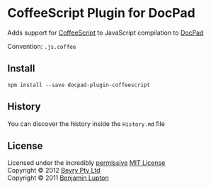 # CoffeeScript Plugin for DocPad
Adds support for [CoffeeScript](http://coffeescript.org/) to JavaScript compilation to [DocPad](https://docpad.org)

Convention:  `.js.coffee`


## Install

```
npm install --save docpad-plugin-coffeescript
```


## History
You can discover the history inside the `History.md` file


## License
Licensed under the incredibly [permissive](http://en.wikipedia.org/wiki/Permissive_free_software_licence) [MIT License](http://creativecommons.org/licenses/MIT/)
<br/>Copyright &copy; 2012 [Bevry Pty Ltd](http://bevry.me)
<br/>Copyright &copy; 2011 [Benjamin Lupton](http://balupton.com)